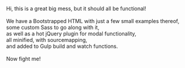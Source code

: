 Hi, this is a great big mess, but it should all be functional!<br><br>We have a Bootstrapped HTML with just a few small examples thereof,<br> some custom Sass to go along with it,<br> as well as a hot jQuery plugin for modal functionality,<br> all minified, with sourcemapping,<br> and added to Gulp build and watch functions.<br><br>Now fight me!